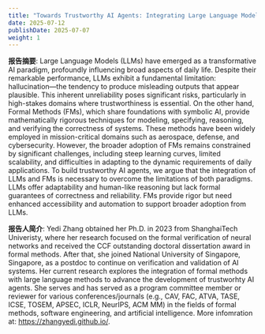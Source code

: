 ```yaml
---
title: "Towards Trustworthy AI Agents: Integrating Large Language Models with Formal Methods"
date: 2025-07-12
publishDate: 2025-07-07
weight: 1
---
```


**报告摘要**: Large Language Models (LLMs) have emerged as a transformative AI paradigm, profoundly influencing broad aspects of daily life. Despite their remarkable performance, LLMs exhibit a fundamental limitation: hallucination—the tendency to produce misleading outputs that appear plausible. This inherent unreliability poses significant risks, particularly in high-stakes domains where trustworthiness is essential. On the other hand, Formal Methods (FMs), which share foundations with symbolic AI, provide mathematically rigorous techniques for modeling, specifying, reasoning, and verifying the correctness of systems. These methods have been widely employed in mission-critical domains such as aerospace, defense, and cybersecurity. However, the broader adoption of FMs remains constrained by significant challenges, including steep learning curves, limited scalability, and difficulties in adapting to the dynamic requirements of daily applications. To build trustworthy AI agents, we argue that the integration of LLMs and FMs is necessary to overcome the limitations of both paradigms. LLMs offer adaptability and human-like reasoning but lack formal guarantees of correctness and reliability. FMs provide rigor but need enhanced accessibility and automation to support broader adoption from LLMs.

**报告人简介**: Yedi Zhang obtained her Ph.D. in 2023 from ShanghaiTech Univeristy, where her research focused on the formal verification of neural networks and received the CCF outstanding doctoral dissertation award in formal methods. After that, she joined National University of Singapore, Singapore, as a postdoc to continue on verification and validation of AI systems. Her current research explores the integration of formal methods with large language methods to advance the development of trustworhty AI agents. She serves and has served as a program committee member or reviewer for various conferences/journals (e.g., CAV, FAC, ATVA, TASE, ICSE, TOSEM, APSEC, ICLR, NeurIPS, ACM MM) in the fields of formal methods, software engineering, and artificial intelligence. More infomration at: https://zhangyedi.github.io/. 

<!--more-->